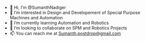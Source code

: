 - 👋 Hi, I’m @SumanthNadiger
- 👀 I’m interested in Design and Developement of Special Purpose Machines and Automation
- 🌱 I’m currently learning Automation and Robotics
- 💞️ I’m looking to collaborate on SPM and Robotics Projects
- 📫 You can reach me at Sumanth.postdrop@gmail.com

<!---
SumanthNadiger/SumanthNadiger is a ✨ special ✨ repository because its `README.md` (this file) appears on your GitHub profile.
You can click the Preview link to take a look at your changes.
--->
